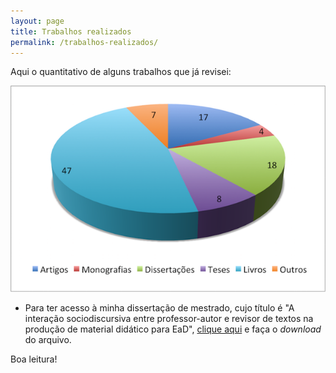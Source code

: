 ```yaml
---
layout: page
title: Trabalhos realizados
permalink: /trabalhos-realizados/
---
```


Aqui o quantitativo de alguns trabalhos que já revisei:

![trabalhos realizados](/images/trabalhos-realizados4.png)

* Para ter acesso à minha dissertação de mestrado, cujo título é "A interação sociodiscursiva entre professor-autor e revisor de textos na produção de material didático para EaD", [clique aqui](https://sigaa.ufpb.br/sigaa/verProducao?idProducao=678570&key=ec6d5d7a66fa0c735f1d27438e403fc5) e faça o _download_ do arquivo.

Boa leitura!
